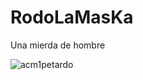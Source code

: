 # RodoLaMasKa
Una mierda de hombre

![acm1petardo](https://media.tenor.com/DL0SOEm7BwYAAAAC/leslie-chow-the-hangover.gif)
